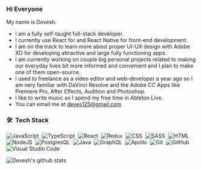 ### Hi Everyone

My name is Devesh.
 - I am a fully self-taught full-stack developer.
 - I currently use React for and React Native for front-end development.
 - I am on the track to learn more about proper UI-UX design with Adobe XD for developing attractive and large fully functioning apps.
 - I am currently working on couple big personal projects related to making our everyday lives bit more informed and convenient and I plan to make one of them open-source.
 - I used to freelance as a video editor and web-developer a year ago so I am very familiar with DaVinci Resolve and the Adobe CC Apps like Premiere Pro, After Effects, Audition and Photoshop.
 - I like to write music so I spend my free time in Ableton Live.
 - You can email me at [deves125@gmail.com](mailto:deves125@gmail.com)

### 🛠 &nbsp;Tech Stack

![JavaScript](https://img.shields.io/badge/-JavaScript-05122A?style=for-the-badge&logo=javascript)&nbsp;
![TypeScript](https://img.shields.io/badge/-TypeScript-05122A?style=for-the-badge&logo=typescript)&nbsp;
![React](https://img.shields.io/badge/-React-05122A?style=for-the-badge&logo=react&logoColor=61DAFB)&nbsp;
![Redux](https://img.shields.io/badge/-redux-05122A?style=for-the-badge&logo=redux&logoColor=764ABC)&nbsp;
![CSS](https://img.shields.io/badge/-CSS-05122A?style=for-the-badge&logo=CSS3&logoColor=1572B6)&nbsp;
![SASS](https://img.shields.io/badge/-SASS-05122A?style=for-the-badge&logo=sass&logoColor=CC6699)&nbsp;
![HTML](https://img.shields.io/badge/-HTML-05122A?style=for-the-badge&logo=HTML5)&nbsp;
![NodeJS](https://img.shields.io/badge/-Node_Js-05122A?style=for-the-badge&logo=node.js&logoColor=339933)&nbsp;
![PostgresQL](https://img.shields.io/badge/-PostgresQL-05122A?style=for-the-badge&logo=postgresql&logoColor=336791)&nbsp;
![Java](https://img.shields.io/badge/-Java-05122A?style=for-the-badge&logo=Java&logoColor=FFA518)&nbsp;
![GraphQL](https://img.shields.io/badge/-GraphQL-05122A?style=for-the-badge&logo=graphql&logoColor=E10098)&nbsp;
![Apollo](https://img.shields.io/badge/-Apollo-05122A?style=for-the-badge&logo=apollo-graphql&logoColor=311C87)&nbsp;
![Git](https://img.shields.io/badge/-Git-05122A?style=for-the-badge&logo=git)&nbsp;
![GitHub](https://img.shields.io/badge/-GitHub-05122A?style=for-the-badge&logo=github)&nbsp;
![Visual Studio Code](https://img.shields.io/badge/-Visual%20Studio%20Code-05122A?style=for-the-badge&logo=visual-studio-code&logoColor=007ACC)&nbsp;


![Devesh's github stats](https://github-readme-stats.vercel.app/api?username=d-e-v-esh)
